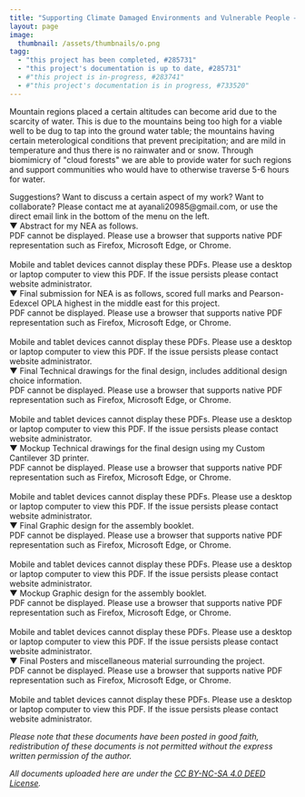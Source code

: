 ```yaml
---
title: "Supporting Climate Damaged Environments and Vulnerable People – Modular Water Catcher"
layout: page
image:
  thumbnail: /assets/thumbnails/o.png
tagg:
  - "this project has been completed, #285731"
  - "this project's documentation is up to date, #285731"
  - #"this project is in-progress, #283741"
  - #"this project's documentation is in progress, #733520"
---
```

Mountain regions placed a certain altitudes can become arid due to the scarcity of water. This is due to the mountains being too high for a viable well to be dug to tap into the ground water table; the mountains having certain meterological conditions that prevent precipitation; and are mild in temperature and thus there is no rainwater and or snow. Through biomimicry of "cloud forests" we are able to provide water for such regions and support communities who would have to otherwise traverse 5-6 hours for water.

<div class="content-container" data-bg-image="/assets/images/chevron2.png">
    Suggestions? Want to discuss a certain aspect of my work? Want to collaborate? Please contact me at ayanali20985@gmail.com, or use the direct email link in the bottom of the menu on the left.
</div>

<div class="content-container-blue">
    <div class="dropdown-header">
        <span class="dropdown-icon">&#9660;</span> <!-- Down-arrow icon -->
        Abstract for my NEA as follows.
    </div>
    <div class="dropdown-header" class="dropdown-content">
        <div class="pdf-container">
            <object class="pdf-object" data="/assets/epq/Ayan Ali NEA Abstract vFINAL.pdf" type="application/pdf">
                <div class="pdf-fallback">
                    PDF cannot be displayed. Please use a browser that supports native PDF representation such as Firefox, Microsoft Edge, or Chrome.
                    <br>
                    <br>
                    Mobile and tablet devices cannot display these PDFs. Please use a desktop or laptop computer to view this PDF. If the issue persists please contact website administrator.
                </div>
            </object>
        </div>
    </div>
</div>
<div class="content-container-blue">
    <div class="dropdown-header">
        <span class="dropdown-icon">&#9660;</span> <!-- Down-arrow icon -->
        Final submission for NEA is as follows, scored full marks and Pearson-Edexcel OPLA highest in the middle east for this project.
    </div>
    <div class="dropdown-header" class="dropdown-content">
        <div class="pdf-container">
            <object class="pdf-object" data="/assets/pdf/NEA.pdf" type="application/pdf">
                <div class="pdf-fallback">
                    PDF cannot be displayed. Please use a browser that supports native PDF representation such as Firefox, Microsoft Edge, or Chrome.
                    <br>
                    <br>
                    Mobile and tablet devices cannot display these PDFs. Please use a desktop or laptop computer to view this PDF. If the issue persists please contact website administrator.
                </div>
            </object>
        </div>
    </div>
</div>
<div class="content-container-blue">
    <div class="dropdown-header">
        <span class="dropdown-icon">&#9660;</span> <!-- Down-arrow icon -->
        Final Technical drawings for the final design, includes additional design choice information.
    </div>
    <div class="dropdown-content" class="dropdown-content">
        <div class="pdf-container">
            <object class="pdf-object" data="/assets/pdf/MWC Drawings vFINAL.pdf" type="application/pdf">
                <div class="pdf-fallback">
                    PDF cannot be displayed. Please use a browser that supports native PDF representation such as Firefox, Microsoft Edge, or Chrome.
                    <br>
                    <br>
                    Mobile and tablet devices cannot display these PDFs. Please use a desktop or laptop computer to view this PDF. If the issue persists please contact website administrator.
                </div>
            </object>
        </div>
    </div>
</div>
<div class="content-container-blue">
    <div class="dropdown-header">
        <span class="dropdown-icon">&#9660;</span> <!-- Down-arrow icon -->
        Mockup Technical drawings for the final design using my Custom Cantilever 3D printer.
    </div>
    <div class="dropdown-content" class="dropdown-content">
        <div class="pdf-container">
            <object class="pdf-object" data="/assets/pdf/Cantilever Printer Prototype Drawing Mockup v2.1.pdf" type="application/pdf">
                <div class="pdf-fallback">
                    PDF cannot be displayed. Please use a browser that supports native PDF representation such as Firefox, Microsoft Edge, or Chrome.
                    <br>
                    <br>
                    Mobile and tablet devices cannot display these PDFs. Please use a desktop or laptop computer to view this PDF. If the issue persists please contact website administrator.
                </div>
            </object>
        </div>
    </div>
</div>
<div class="content-container-blue">
    <div class="dropdown-header">
        <span class="dropdown-icon">&#9660;</span> <!-- Down-arrow icon -->
        Final Graphic design for the assembly booklet.
    </div>
    <div class="dropdown-content" class="dropdown-content">
        <div class="pdf-container">
            <object class="pdf-object" data="/assets/pdf/Modular Water Catcher Assembly Booklet vFINAL.pdf" type="application/pdf">
                <div class="pdf-fallback">
                    PDF cannot be displayed. Please use a browser that supports native PDF representation such as Firefox, Microsoft Edge, or Chrome.
                    <br>
                    <br>
                    Mobile and tablet devices cannot display these PDFs. Please use a desktop or laptop computer to view this PDF. If the issue persists please contact website administrator.
                </div>
            </object>
        </div>
    </div>
</div>
<div class="content-container-blue">
    <div class="dropdown-header">
        <span class="dropdown-icon">&#9660;</span> <!-- Down-arrow icon -->
        Mockup Graphic design for the assembly booklet.
    </div>
    <div class="dropdown-content" class="dropdown-content">
        <div class="pdf-container">
            <object class="pdf-object" data="/assets/pdf/Assembly Booklet Mockup vFINAL.pdf" type="application/pdf">
                <div class="pdf-fallback">
                    PDF cannot be displayed. Please use a browser that supports native PDF representation such as Firefox, Microsoft Edge, or Chrome.
                    <br>
                    <br>
                    Mobile and tablet devices cannot display these PDFs. Please use a desktop or laptop computer to view this PDF. If the issue persists please contact website administrator.
                </div>
            </object>
        </div>
    </div>
</div>
<div class="content-container-blue">
    <div class="dropdown-header">
        <span class="dropdown-icon">&#9660;</span> <!-- Down-arrow icon -->
        Final Posters and miscellaneous material surrounding the project.
    </div>
    <div class="dropdown-content" class="dropdown-content">
        <div class="pdf-container">
            <object class="pdf-object" data="/assets/pdf/Posters vFINAL.pdf" type="application/pdf">
                <div class="pdf-fallback">
                    PDF cannot be displayed. Please use a browser that supports native PDF representation such as Firefox, Microsoft Edge, or Chrome.
                    <br>
                    <br>
                    Mobile and tablet devices cannot display these PDFs. Please use a desktop or laptop computer to view this PDF. If the issue persists please contact website administrator.
                </div>
            </object>
        </div>
    </div>
</div>

*Please note that these documents have been posted in good faith, redistribution of these documents is not permitted without the express written permission of the author.*

*All documents uploaded here are under the [CC BY-NC-SA 4.0 DEED License](https://creativecommons.org/licenses/by-nc-sa/4.0/).*